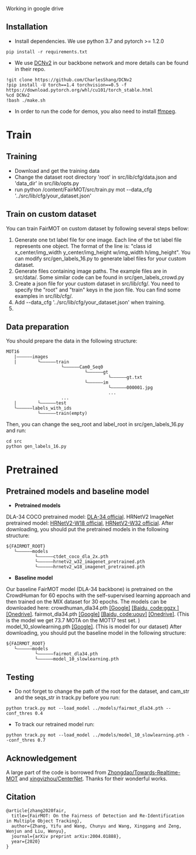 Working in google drive
## Installation
* Install dependencies. We use python 3.7 and pytorch >= 1.2.0
```
pip install -r requirements.txt
```
* We use [DCNv2](https://github.com/CharlesShang/DCNv2) in our backbone network and more details can be found in their repo. 
```
!git clone https://github.com/CharlesShang/DCNv2
!pip install -U torch==1.4 torchvision==0.5 -f https://download.pytorch.org/whl/cu101/torch_stable.html
%cd DCNv2
!bash ./make.sh
```
* In order to run the code for demos, you also need to install [ffmpeg](https://www.ffmpeg.org/).
# Train

## Training
* Download and get the training data
* Change the dataset root directory 'root' in src/lib/cfg/data.json and 'data_dir' in src/lib/opts.py
* run python /content/FairMOT/src/train.py mot --data_cfg '../src/lib/cfg/your_dataset.json'

## Train on custom dataset
You can train FairMOT on custom dataset by following several steps bellow:
1. Generate one txt label file for one image. Each line of the txt label file represents one object. The format of the line is: "class id x_center/img_width y_center/img_height w/img_width h/img_height". You can modify src/gen_labels_16.py to generate label files for your custom dataset.
2. Generate files containing image paths. The example files are in src/data/. Some similar code can be found in src/gen_labels_crowd.py
3. Create a json file for your custom dataset in src/lib/cfg/. You need to specify the "root" and "train" keys in the json file. You can find some examples in src/lib/cfg/.
4. Add --data_cfg '../src/lib/cfg/your_dataset.json' when training. 
5. 
## Data preparation
You should prepare the data in the following structure:
```
MOT16
   |——————images
   |        └——————train
                     └——————Cam0_Seq0
                              └——————gt
                                       └——————gt.txt
                              └——————im
                                       └——————000001.jpg
                                       ...
                     ...
   |        └——————test
   └——————labels_with_ids
            └——————train(empty)

```
Then, you can change the seq_root and label_root in src/gen_labels_16.py and run:
```
cd src
python gen_labels_16.py
```

# Pretrained
## Pretrained models and baseline model
* **Pretrained models**

DLA-34 COCO pretrained model: [DLA-34 official](https://drive.google.com/file/d/1pl_-ael8wERdUREEnaIfqOV_VF2bEVRT/view).
HRNetV2 ImageNet pretrained model: [HRNetV2-W18 official](https://1drv.ms/u/s!Aus8VCZ_C_33cMkPimlmClRvmpw), [HRNetV2-W32 official](https://1drv.ms/u/s!Aus8VCZ_C_33dYBMemi9xOUFR0w).
After downloading, you should put the pretrained models in the following structure:
```
${FAIRMOT_ROOT}
   └——————models
           └——————ctdet_coco_dla_2x.pth
           └——————hrnetv2_w32_imagenet_pretrained.pth
           └——————hrnetv2_w18_imagenet_pretrained.pth
```
* **Baseline model**

Our baseline FairMOT model (DLA-34 backbone) is pretrained on the CrowdHuman for 60 epochs with the self-supervised learning approach and then trained on the MIX dataset for 30 epochs. The models can be downloaded here: 
crowdhuman_dla34.pth [[Google]](https://drive.google.com/file/d/1SFOhg_vos_xSYHLMTDGFVZBYjo8cr2fG/view?usp=sharing) [[Baidu, code:ggzx ]](https://pan.baidu.com/s/1JZMCVDyQnQCa5veO73YaMw) [[Onedrive]](https://microsoftapc-my.sharepoint.com/:u:/g/personal/v-yifzha_microsoft_com/EUsj0hkTNuhKkj9bo9kE7ZsBpmHvqDz6DylPQPhm94Y08w?e=3OF4XN).
fairmot_dla34.pth [[Google]](https://drive.google.com/file/d/1iqRQjsG9BawIl8SlFomMg5iwkb6nqSpi/view?usp=sharing) [[Baidu, code:uouv]](https://pan.baidu.com/s/1H1Zp8wrTKDk20_DSPAeEkg) [[Onedrive]](https://microsoftapc-my.sharepoint.com/:u:/g/personal/v-yifzha_microsoft_com/EWHN_RQA08BDoEce_qFW-ogBNUsb0jnxG3pNS3DJ7I8NmQ?e=p0Pul1). (This is the model we get 73.7 MOTA on the MOT17 test set. )
model_10_slowlearning.pth [[Google]](https://drive.google.com/file/d/11PPLzausTmblY-uyVbgwhgL026gv3POv/view?usp=sharing). (This is model for our dataset)
After downloading, you should put the baseline model in the following structure:
```
${FAIRMOT_ROOT}
   └——————models
           └——————fairmot_dla34.pth
           └——————model_10_slowlearning.pth
```



## Testing
* Do not forget to change the path of the root for the dataset, and cam_str and the seqs_str in track.py before you run:
```
python track.py mot --load_model ../models/fairmot_dla34.pth --conf_thres 0.4
```
* To track our retrained model run:
```
python track.py mot --load_model ../models/model_10_slowlearning.pth --conf_thres 0.7
```


## Acknowledgement
A large part of the code is borrowed from [Zhongdao/Towards-Realtime-MOT](https://github.com/Zhongdao/Towards-Realtime-MOT) and [xingyizhou/CenterNet](https://github.com/xingyizhou/CenterNet). Thanks for their wonderful works.

## Citation

```
@article{zhang2020fair,
  title={FairMOT: On the Fairness of Detection and Re-Identification in Multiple Object Tracking},
  author={Zhang, Yifu and Wang, Chunyu and Wang, Xinggang and Zeng, Wenjun and Liu, Wenyu},
  journal={arXiv preprint arXiv:2004.01888},
  year={2020}
}
```

